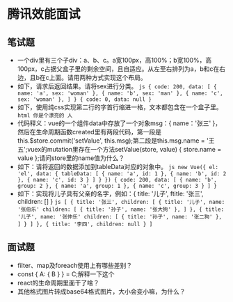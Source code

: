 # 腾讯效能面试

## 笔试题
- 一个div里有三个子div：a、b、c。a宽100px，高100%；b宽100%，高100px，c占据父盒子里的剩余空间，且自适应。从左至右排列为a，b和c在右边，且b在c上面。请用两种方式实现这个布局。
- 如下，请求后返回结果。请将sex进行分类。
`js
{
    code: 200,
    data: [
        { name: 'a', sex: 'woman' },
        { name: 'b', sex: 'man' },
        { name: 'c', sex: 'woman' },
    ]
}
{
    code: 0,
    data: null
}
`
- 如下，使用纯css实现第二行的字首行缩进一格，文本都包含在一个盒子里。 
`html
你是个漂亮的
  人
`
- 代码释义：vue的一个组件data中存放了一个对象msg：{ name：'张三' }，然后在生命周期函数created里有两段代码，第一段是this.$store.commit('setValue', this.msg);第二段是this.msg.name = '王五';vuex的mutation里存在一个方法setValue(store, value) { store.name = value };请问store里的name值为什么？
- 如下：请将返回的数据添加到tableData对应的对象中。
`js
new Vue({
    el: 'el',
    data: {
        tableData: [
            { name: 'a', id: 1 },
            { name: 'b', id: 2 },
            { name: 'c', id: 3 }
        ]
    }
})
{
    code: 200,
    data: [
        { name: 'b', group: 2 },
        { name: 'a', group: 1 },
        { name: 'c', group: 3 }
    ]
}
`
- 如下：实现将儿子具有父亲的名字，例如：{ title: '儿子', ftitle: '张三', children: [] }
`js
[
    {
        title: '张三',
        children: [
            {
                title: '儿子',
                name: '张伯乐'
                children: [
                    { title: '孙子', name: '张大狗' },
                ]
            },
            {
                title: '儿子',
                name: '张仲乐'
                children: [
                    { title: '孙子', name: '张二狗' },
                ]
            }
        ]
    },
    {
        title: '李四',
        children: null
    }
]
`

## 面试题
- filter、map及foreach使用上有哪些差别？
- const { A: { B } } = C;解释一下这个
- react的生命周期里面干了啥？
- 其他格式图片转成base64格式图片，大小会变小嘛，为什么？